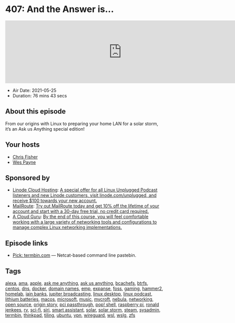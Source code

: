 # 407: And the Answer is...

<iframe src="https://player.fireside.fm/v2/RUkczH-V+JZw3gtXU?theme=dark" width="740" height="200" frameborder="0" scrolling="no"></iframe>

* Air Date: 2021-05-25
* Duration: 76 mins 43 secs

## About this episode

From our origins with Linux to preparing your home LAN for a solar storm, it’s an Ask us Anything special edition!

## Your hosts
* [Chris Fisher](https://linuxunplugged.com/hosts/chrislas)
* [Wes Payne](https://linuxunplugged.com/hosts/wes)

## Sponsored by

  * [Linode Cloud Hosting](https://linode.com/unplugged): [A special offer for all Linux Unplugged Podcast listeners and new Linode customers, visit linode.com/unplugged, and receive $100 towards your new account. ](https://linode.com/unplugged)
  * [MailRoute](http://mailroute.net/linux): [Try out MailRoute today and get 10% off the lifetime of your account and start with a 30-day free trial, no credit card required.](http://mailroute.net/linux)
  * [A Cloud Guru](https://linuxacademy.com/cp/modules/view/id/262/?utm_source=jupiter&utm_medium=cpc): [By the end of this course, you will feel comfortable working with a large variety of networking tools and configurations to manage complex Linux networking implementations.](https://linuxacademy.com/cp/modules/view/id/262/?utm_source=jupiter&utm_medium=cpc)



## Episode links

  * [Pick: termbin.com](https://termbin.com/ "Pick:  termbin.com") — Netcat-based command line pastebin.



## Tags

[alexa](https://linuxunplugged.com/tags/alexa), [ama](https://linuxunplugged.com/tags/ama), [apple](https://linuxunplugged.com/tags/apple), [ask me anything](https://linuxunplugged.com/tags/ask%20me%20anything), [ask us anything](https://linuxunplugged.com/tags/ask%20us%20anything), [bcachefs](https://linuxunplugged.com/tags/bcachefs), [btrfs](https://linuxunplugged.com/tags/btrfs), [centos](https://linuxunplugged.com/tags/centos), [dns](https://linuxunplugged.com/tags/dns), [docker](https://linuxunplugged.com/tags/docker), [domain names](https://linuxunplugged.com/tags/domain%20names), [emp](https://linuxunplugged.com/tags/emp), [expanse](https://linuxunplugged.com/tags/expanse), [foss](https://linuxunplugged.com/tags/foss), [gaming](https://linuxunplugged.com/tags/gaming), [hammer2](https://linuxunplugged.com/tags/hammer2), [homelab](https://linuxunplugged.com/tags/homelab), [iain banks](https://linuxunplugged.com/tags/iain%20banks), [jupiter broadcasting](https://linuxunplugged.com/tags/jupiter%20broadcasting), [linux desktop](https://linuxunplugged.com/tags/linux%20desktop), [linux podcast](https://linuxunplugged.com/tags/linux%20podcast), [lithium batteries](https://linuxunplugged.com/tags/lithium%20batteries), [macos](https://linuxunplugged.com/tags/macos), [microsoft](https://linuxunplugged.com/tags/microsoft), [music](https://linuxunplugged.com/tags/music), [mycroft](https://linuxunplugged.com/tags/mycroft), [nebula](https://linuxunplugged.com/tags/nebula), [networking](https://linuxunplugged.com/tags/networking), [open source](https://linuxunplugged.com/tags/open%20source), [origin story](https://linuxunplugged.com/tags/origin%20story), [pci passthrough](https://linuxunplugged.com/tags/pci%20passthrough), [pop! shell](https://linuxunplugged.com/tags/pop!%20shell), [raspberry pi](https://linuxunplugged.com/tags/raspberry%20pi), [ronald jenkees](https://linuxunplugged.com/tags/ronald%20jenkees), [rv](https://linuxunplugged.com/tags/rv), [sci-fi](https://linuxunplugged.com/tags/sci-fi), [siri](https://linuxunplugged.com/tags/siri), [smart assistant](https://linuxunplugged.com/tags/smart%20assistant), [solar](https://linuxunplugged.com/tags/solar), [solar storm](https://linuxunplugged.com/tags/solar%20storm), [steam](https://linuxunplugged.com/tags/steam), [sysadmin](https://linuxunplugged.com/tags/sysadmin), [termbin](https://linuxunplugged.com/tags/termbin), [thinkpad](https://linuxunplugged.com/tags/thinkpad), [tiling](https://linuxunplugged.com/tags/tiling), [ubuntu](https://linuxunplugged.com/tags/ubuntu), [vpn](https://linuxunplugged.com/tags/vpn), [wireguard](https://linuxunplugged.com/tags/wireguard), [wsl](https://linuxunplugged.com/tags/wsl), [wslg](https://linuxunplugged.com/tags/wslg), [zfs](https://linuxunplugged.com/tags/zfs)